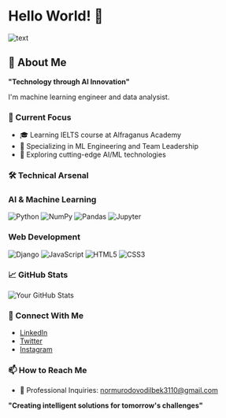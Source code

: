 # Hello World! 👋
![text](https://github.com/user-attachments/assets/a8bd99e5-cad3-44ad-8f7b-0b6cc935f904)
## 🧔 About Me
**"Technology through AI Innovation"**

I'm machine learning engineer and data analysist.

### 🎯 Current Focus
- 🎓 Learning IELTS course at Alfraganus Academy
- 🌱 Specializing in ML Engineering and Team Leadership
- 🚀 Exploring cutting-edge AI/ML technologies

### 🛠️ Technical Arsenal
### AI & Machine Learning
![Python](https://img.shields.io/badge/-Python-3776AB?style=flat&logo=python&logoColor=white)
![NumPy](https://img.shields.io/badge/-NumPy-013243?style=flat&logo=numpy&logoColor=white)
![Pandas](https://img.shields.io/badge/-Pandas-150458?style=flat&logo=pandas&logoColor=white)
![Jupyter](https://img.shields.io/badge/-Jupyter-F37626?style=flat&logo=jupyter&logoColor=white)

### Web Development
![Django](https://img.shields.io/badge/-Django-092E20?style=flat&logo=django&logoColor=white)
![JavaScript](https://img.shields.io/badge/-JavaScript-F7DF1E?style=flat&logo=javascript&logoColor=black)
![HTML5](https://img.shields.io/badge/-HTML5-E34F26?style=flat&logo=html5&logoColor=white)
![CSS3](https://img.shields.io/badge/-CSS3-1572B6?style=flat&logo=css3&logoColor=white)

### 📈 GitHub Stats
![Your GitHub Stats](https://github-readme-stats.vercel.app/api?username=normurodoff&show_icons=true&theme=dark)

### 🤝 Connect With Me
- [LinkedIn](https://www.linkedin.com/in/odilbek-normurodov-50b782343/)
- [Twitter](https://x.com/OdilbekNor13403)
- [Instagram](https://www.instagram.com/normurodoff_/)

### 📫 How to Reach Me
- 💼 Professional Inquiries: [normurodovodilbek3110@gmail.com](mailto:normurodovodilbek3110@gmail.com)

**"Creating intelligent solutions for tomorrow's challenges"**
